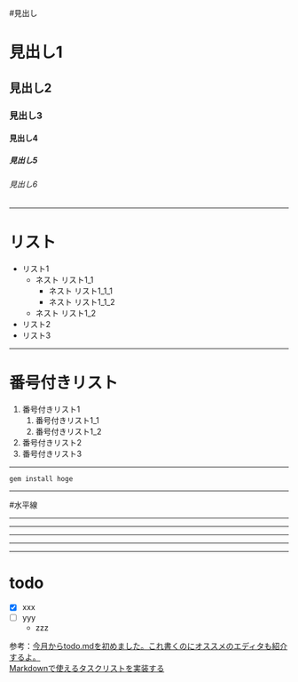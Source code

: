 #見出し
# 見出し1
## 見出し2
### 見出し3
#### 見出し4
##### 見出し5
###### 見出し6

---
# リスト
- リスト1
    - ネスト リスト1_1
        - ネスト リスト1_1_1
        - ネスト リスト1_1_2
    - ネスト リスト1_2
- リスト2
- リスト3

---
# 番号付きリスト
1. 番号付きリスト1
    1. 番号付きリスト1_1
    1. 番号付きリスト1_2
1. 番号付きリスト2
1. 番号付きリスト3

---

`gem install hoge`

---
#水平線
***
___
---
*    *    *

---
# todo
+ [x] xxx
+ [ ] yyy
  - zzz

参考：[今月からtodo.mdを初めました。これ書くのにオススメのエディタも紹介するよ。](https://qiita.com/ko3n/items/05703694163803dfe7b9)  
[Markdownで使えるタスクリストを実装する](https://qiita.com/r7kamura/items/5807fb163fc73a99a34b)